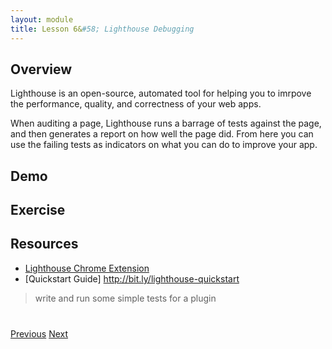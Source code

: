 ```yaml
---
layout: module
title: Lesson 6&#58; Lighthouse Debugging
---
```


## Overview
Lighthouse is an open-source, automated tool for helping you to imrpove the performance, quality, and correctness of your web apps. 

When auditing a page, Lighthouse runs a barrage of tests against the page, and then generates a report on how well the page did. From here you can use the failing tests as indicators on what you can do to improve your app.

## Demo

## Exercise


## Resources
- [Lighthouse Chrome Extension](https://chrome.google.com/webstore/detail/lighthouse/blipmdconlkpinefehnmjammfjpmpbjk?hl=en)
- [Quickstart Guide] http://bit.ly/lighthouse-quickstart

> write and run some simple tests for a plugin

<div class="row" style="margin-top:40px;">
<div class="col-sm-12">
<a href="lesson5.html" class="btn btn-default"><i class="glyphicon glyphicon-chevron-left"></i> Previous</a>
<a href="lesson7.html" class="btn btn-default pull-right">Next <i class="glyphicon
glyphicon-chevron-right"></i></a>
</div>
</div>
